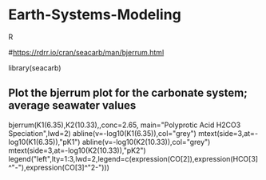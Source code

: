 # Earth-Systems-Modeling
R

#https://rdrr.io/cran/seacarb/man/bjerrum.html

library(seacarb)

## Plot the bjerrum plot for the carbonate system; average seawater values
bjerrum(K1(6.35),K2(10.33),,conc=2.65, main="Polyprotic Acid H2CO3 Speciation",lwd=2) 
abline(v=-log10(K1(6.35)),col="grey")
mtext(side=3,at=-log10(K1(6.35)),"pK1")
abline(v=-log10(K2(10.33)),col="grey")
mtext(side=3,at=-log10(K2(10.33)),"pK2")
legend("left",lty=1:3,lwd=2,legend=c(expression(CO[2]),expression(HCO[3]^"-"),expression(CO[3]^"2-")))
